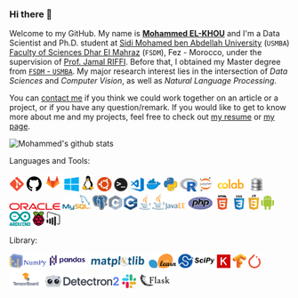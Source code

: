 ### Hi there 🤗

Welcome to my GitHub. My name is [**Mohammed EL-KHOU**](https://m-elkhou.github.io/) and I'm a Data Scientist and Ph.D. student at [Sidi Mohamed ben Abdellah University](http://www.usmba.ac.ma/) (`USMBA`) [Faculty of Sciences Dhar El Mahraz](http://www.fsdmfes.ac.ma/) (`FSDM`), Fez - Morocco, under the supervision of [Prof. Jamal RIFFI](https://scholar.google.com/citations?user=DPK9m_YAAAAJ&hl). Before that, I obtained my Master degree from [`FSDM` - `USMBA`](http://www.fsdmfes.ac.ma/). My major research interest lies in the intersection of *Data Sciences* and *Computer Vision*, as well as *Natural Language Processing*.

You can [contact me](mailto:m.elkhou@hotmail@.com) if you think we could work together on an article or a project, or if you have any question/remark. If you would like to get to know more about me and my projects, feel free to check out [my resume](https://drive.google.com/file/d/11Rcy_J3zfErbsgQcAbQGsLGP6zWf-wMf/view) or [my page](https://m-elkhou.github.io/).


![Mohammed's github stats](https://github-readme-stats.vercel.app/api?username=m-elkhou&show_icons=true&theme=vision-friendly-dark)

Languages and Tools:

<div align="left" >
<img alt="Git" height=27px src="assets/Git_icon.svg.png" />

<img alt="GitHub" height=27px src="assets/github.svg" />

<img alt="GitLab" height=33px src="assets/gitlab.png" />

<img alt="microsoft-windows" height=26px src="assets/microsoft-windows-22.svg" />
<img alt="Linux" height=30px src="assets/Tux.svg" />
<img alt="Ubuntu" height=26px src="assets/ubuntu-4.svg" />

<img alt="Terminal" height=25px src="assets/terminal.png" />

<img alt="Visual Studio Code" height=25px src="assets/vs_code.png" />

<img alt="Docker" height=27px src="assets/docker.svg" />

<img alt="Python" height=26px src="assets/python.svg" />

<img alt="R" height=24px src="assets/r.svg" />

<img alt="Jupyter Notebook" height=26px src="assets/jupyter.svg" />

<img alt="Google Colab" width="60px" src="assets/colab.png" />

<img alt="SQL" height=26px src="assets/pngfuel.com.png" />

<img alt="Oracle" height=12px src="assets/oracle-6.svg" />

<img alt="My SQL" height=26px src="assets/mysql-official.svg" />

<img alt="Postgresql" height=26px src="assets/Postgresql_elephant.svg" />

<img alt="C" height=26px src="assets/cpp.svg" />

<img alt="C++" height=26px src="assets/c.svg" />

<img alt="java" width="20px" src="assets/java.svg" />

<img alt="JEE" width="60px" src="assets/jee.svg" />

<img alt="PHP" height=24px src="assets/new-php-logo.svg" />

<img alt="HTML" width="26px" src="assets/html.png" />

<img alt="CSS" width="26px" src="assets/css.png" />

<img alt="javascript" width="19px" src="assets/javascript-4.svg" />

<img alt="Android" height=26px src="assets/android.svg" />
<img alt="arduino" height=26px src="assets/arduino.svg" />
<img alt="raspberry-pi" height=26px src="assets/raspberry-pi.svg" />
<img alt="power-bi" height=26px src="assets/power-bi.svg" />
</br>
</div>

Library:

<div align="left" >
<img alt="Numpy" height=26px src="assets/numpy.png" />

<img alt="Pandas" height=28px src="assets/pandas.png" />

<img alt="Matplotlib" height=25px src="assets/Matplotlib.svg" />

<img alt="scikit_learn" height=26px src="assets/scikit_learn.svg" />

<img alt="SciPy" height=26px src="assets/scipy.png" />

<img alt="Keras" height=25px src="assets/keras.svg.png" />
<img alt="Tensorflow" height=26px src="assets/Tensorflow_logo.svg.png" />
<img alt="Torch" height=26px src="assets/torch.png" />
<img alt="Tensorboard" height=33px src="assets/tensorboard-logo-social.png" />
<img alt="Detectron2" height=25px src="assets/detectron.svg" />
<img alt="slack" height=25px src="assets/slack-new-logo.svg" />
<img alt="Flask" height=30px src="assets/flask.svg" />
</div>